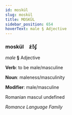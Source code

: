 ```yaml
---
id: moskül
slug: moskül
title: MOSKÜL
sidebar_position: 654
hoverText: male § Adjective
---
```


### moskül&emsp;<span kind="abugida">ƶ́ɔ͊ʄ</span>

*male* **§** Adjective

**Verb**: to be male/masculine

**Noun**: maleness/masculinity

**Modifier**: male/masculine

Romanian mascul undefined

*Romance Language Family*